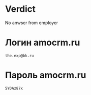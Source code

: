 # Verdict
No anwser from employer
# Логин amocrm.ru
```the.exp@bk.ru```
# Пароль amocrm.ru
```5YDAz87x```
